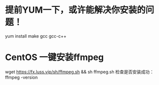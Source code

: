   # 提前YUM一下，或许能解决你安装的问题！
yum install make gcc gcc-c++
  # CentOS 一键安装ffmpeg
wget https://fx.luss.vip/sh/ffmpeg.sh && sh ffmpeg.sh
检查是否安装成功：ffmpeg -version
